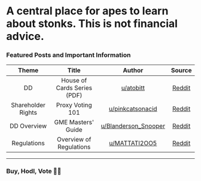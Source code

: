 # A central place for apes to learn about stonks. This is not financial advice.

### Featured Posts and Important Information
| Theme | Title      |  Author  | Source |
| :-------------: | :-------------: |:-------------:| :-------------:|
| DD | House of Cards Series (PDF) | [u/atobitt](https://www.reddit.com/user/atobitt/) | [Reddit](https://www.reddit.com/r/Superstonk/comments/nm83eb/a_house_of_cards_parts_i_ii_iii_in_pdf/) |
| Shareholder Rights |  Proxy Voting 101 | [u/pinkcatsonacid](https://www.reddit.com/user/pinkcatsonacid/) | [Reddit](https://www.reddit.com/r/Superstonk/comments/n6isp6/rock_the_vote_proxy_voting_101_the_most_important/) |
| DD Overview | GME Masters' Guide | [u/Blanderson_Snooper](https://www.reddit.com/user/Blanderson_Snooper/) | [Reddit](https://www.reddit.com/r/Superstonk/comments/njwv6n/the_gme_masters_guide_a_dd_campaign_for_apes/) |
| Regulations | Overview of Regulations | [u/MATTATI2OO5](https://www.reddit.com/user/MATTATI2OO5/) | [Reddit](https://www.reddit.com/r/Superstonk/comments/nkn84o/great_breakdownoverview_of_new_rules/) |
---

### Buy, Hodl, Vote 💎🙌

